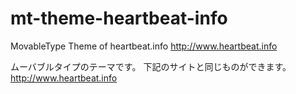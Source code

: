 mt-theme-heartbeat-info
=======================

MovableType Theme of heartbeat.info
http://www.heartbeat.info

ムーバブルタイプのテーマです。 
下記のサイトと同じものができます。 
http://www.heartbeat.info
